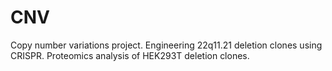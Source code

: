 # CNV
Copy number variations project. Engineering 22q11.21 deletion clones using CRISPR. Proteomics analysis of HEK293T deletion clones.
